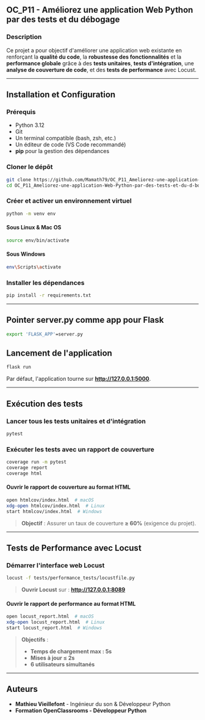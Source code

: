 ## OC_P11 - Améliorez une application Web Python par des tests et du débogage

### Description
Ce projet a pour objectif d'améliorer une application web existante en renforçant la **qualité du code**, la **robustesse des fonctionnalités** et la **performance globale** grâce à des **tests unitaires**, **tests d'intégration**, une **analyse de couverture de code**, et des **tests de performance** avec Locust.

---

## Installation et Configuration

### Prérequis
- Python 3.12
- Git
- Un terminal compatible (bash, zsh, etc.)
- Un éditeur de code (VS Code recommandé)
- **pip** pour la gestion des dépendances

### Cloner le dépôt
```bash
git clone https://github.com/Mamath79/OC_P11_Ameliorez-une-application-Web-Python-par-des-tests-et-du-d-bogage.git
cd OC_P11_Ameliorez-une-application-Web-Python-par-des-tests-et-du-d-bogage
```

### Créer et activer un environnement virtuel
```bash
python -m venv env
```
#### Sous Linux & Mac OS

```bash
source env/bin/activate 
```
#### Sous Windows
```bash
env\Scripts\activate 
```

### Installer les dépendances
```bash
pip install -r requirements.txt
```

---
## Pointer server.py comme app pour Flask
```bash
export 'FLASK_APP'=server.py
```

## Lancement de l'application
```bash
flask run
```
Par défaut, l'application tourne sur **http://127.0.0.1:5000**.

---

## Exécution des tests

### Lancer tous les tests unitaires et d'intégration
```bash
pytest
```

### Exécuter les tests avec un rapport de couverture
```bash
coverage run -m pytest
coverage report
coverage html
```

#### Ouvrir le rapport de couverture au format HTML
```bash
open htmlcov/index.html  # macOS
xdg-open htmlcov/index.html  # Linux
start htmlcov/index.html  # Windows
```
> **Objectif** : Assurer un taux de couverture **≥ 60%** (exigence du projet).

---

## Tests de Performance avec Locust
### Démarrer l'interface web Locust

```bash
locust -f tests/performance_tests/locustfile.py
```
> **Ouvrir Locust** sur : **http://127.0.0.1:8089**

#### Ouvrir le rapport de performance au format HTML
```bash
open locust_report.html  # macOS
xdg-open locust_report.html  # Linux
start locust_report.html  # Windows
```
>  **Objectifs** :
> - **Temps de chargement max : 5s**
> - **Mises à jour ≤ 2s**
> - **6 utilisateurs simultanés**

---

##  Auteurs
- **Mathieu Vieillefont** - Ingénieur du son & Développeur Python
- **Formation OpenClassrooms - Développeur Python**